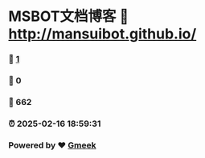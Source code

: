 # MSBOT文档博客 :link: http://mansuibot.github.io/ 
### :page_facing_up: [1](http://mansuibot.github.io//tag.html) 
### :speech_balloon: 0 
### :hibiscus: 662 
### :alarm_clock: 2025-02-16 18:59:31 
### Powered by :heart: [Gmeek](https://github.com/Meekdai/Gmeek)
